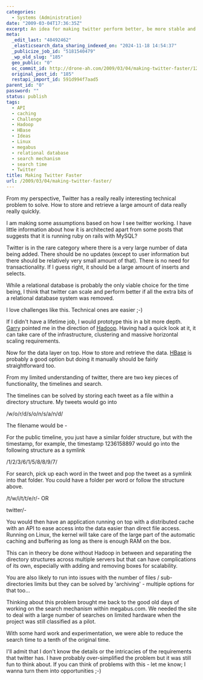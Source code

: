 ```yaml
---
categories:
  - Systems (Administration)
date: "2009-03-04T17:36:35Z"
excerpt: An idea for making twitter perform better, be more stable and scalable.
meta:
  _edit_last: "48492462"
  _elasticsearch_data_sharing_indexed_on: "2024-11-18 14:54:37"
  _publicize_job_id: "5181540479"
  _wp_old_slug: "185"
  geo_public: "0"
  oc_commit_id: http://drone-ah.com/2009/03/04/making-twitter-faster/1236792306
  original_post_id: "185"
  restapi_import_id: 591d994f7aad5
parent_id: "0"
password: ""
status: publish
tags:
  - API
  - caching
  - Challenge
  - Hadoop
  - HBase
  - Ideas
  - Linux
  - megabus
  - relational database
  - search mechanism
  - search time
  - Twitter
title: Making Twitter Faster
url: /2009/03/04/making-twitter-faster/
---
```


From my perspective, Twitter has a really really interesting technical problem
to solve. How to store and retrieve a large amount of data really really
quickly.

I am making some assumptions based on how I see twitter working. I have little
information about how it is architected apart from some posts that suggests that
it is running ruby on rails with MySQL?

Twitter is in the rare category where there is a very large number of data being
added. There should be no updates (except to user information but there should
be relatively very small amount of that). There is no need for transactionality.
If I guess right, it should be a large amount of inserts and selects.

While a relational database is probably the only viable choice for the time
being, I think that twitter can scale and perform better if all the extra bits
of a relational database system was removed.

I love challenges like this. Technical ones are easier ;-)

If I didn't have a lifetime job, I would prototype this in a bit more depth.
[Garry](http://garry.blog.kraya.co.uk "Garry's Blog") pointed me in the
direction of [Hadoop](//hadoop.apache.org/ "Hadoop"). Having had a quick look at
it, it can take care of the infrastructure, clustering and massive horizontal
scaling requirements.

<!--more-->

Now for the data layer on top. How to store and retrieve the data.
[HBase](http://hadoop.apache.org/hbase/ "HBase - a scalable distributed database")
is probably a good option but doing it manually should be fairly straightforward
too.

From my limited understanding of twitter, there are two key pieces of
functionality, the timelines and search.

The timelines can be solved by storing each tweet as a file within a directory
structure. My tweets would go into

/w/o/r/d/s/o/n/s/a/n/d/<tweet-filename>

The filename would be <username>-<timestamp>

For the public timeline, you just have a similar folder structure, but with the
timestamp, for example, the timestamp 1236158897 would go into the following
structure as a symlink

/1/2/3/6/1/5/8/8/9/7/<username>

For search, pick up each word in the tweet and pop the tweet as a symlink into
that folder. You could have a folder per word or follow the structure above.

/t/w/i/t/t/e/r/<username>-<timestamp> OR

twitter/<username>-<timestamp>

You would then have an application running on top with a distributed cache with
an API to ease access into the data easier than direct file access. Running on
Linux, the kernel will take care of the large part of the automatic caching and
buffering as long as there is enough RAM on the box.

This can in theory be done without Hadoop in between and separating the
directory structures across multiple servers but that can have complications of
its own, especially with adding and removing boxes for scalability.

You are also likely to run into issues with the number of files /
sub-directories limits but they can be solved by 'archiving' - multiple options
for that too...

Thinking about this problem brought me back to the good old days of working on
the search mechanism within megabus.com. We needed the site to deal with a large
number of searches on limited hardware when the project was still classified as
a pilot.

With some hard work and experimentation, we were able to reduce the search time
to a tenth of the original time.

I'll admit that I don't know the details or the intricacies of the requirements
that twitter has. I have probably over-simplified the problem but it was still
fun to think about. If you can think of problems with this - let me know; I
wanna turn them into opportunities ;-)
